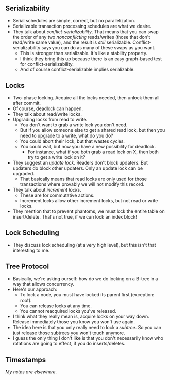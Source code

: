## Serializability

* Serial schedules are simple, correct, but no parallelization.
* Serializable transaction processing schedules are what we desire.
* They talk about *conflict-serializability*. That means that you can
  swap the order of any two *nonconflicting* reads/writes (those that
  don't read/write same value), and the result is *still*
  serializable. Conflict-serializability says you can do as many of
  these swaps as you want.
    * This is stronger than serializable. It's like a stability
      property.
    * I think they bring this up because there is an easy graph-based
      test for conflict-serializability.
    * And of course conflict-serializable implies serializable.

## Locks

* Two-phase locking. Acquire all the locks needed, then unlock them
  all after commit.
* Of course, deadlock can happen.
* They talk about read/write locks.
* Upgrading locks from read to write.
    * You don't want to grab a write lock you don't need.
    * But if you allow someone else to get a shared read lock, but
      then you need to upgrade to a write, what do you do?
    * You could abort their lock, but that wastes cycles.
    * You could wait, but now you have a new possibility for deadlock.
        * For instance, what if you both grab a read lock on X, then
          both try to get a write lock on it?
* They suggest an *update lock*. Readers don't block updaters. But
  updaters do block other updaters. Only an update lock can be
  upgraded.
    * That basically means that read locks are only used for those
      transactions where provably we will not modify this record.
* They talk about *increment locks*.
    * These are for commutative actions.
    * Increment locks allow other increment locks, but not read or
      write locks.
* They mention that to prevent phantoms, we must lock the entire table
  on insert/delete. That's not true, if we can lock an index block!

## Lock Scheduling

* They discuss lock scheduling (at a very high level), but this isn't
  that interesting to me.

## Tree Protocol

* Basically, we're asking ourself: how do we do locking on a B-tree in
  a way that allows concurrency.
* Here's our approach:
    * To lock a node, you must have locked its parent first
      (exception: root).
    * You can release locks at any time.
    * You cannot reacquired locks you've released.
* I think what they really mean is, acquire locks on your way
  down. Release immediately those you know you won't use again.
* The idea here is that you only really need to lock a *subtree*. So
  you can just release those subtrees you won't touch anymore.
* I guess the only thing I don't like is that you don't necessarily
  know who rotations are going to effect, if you do inserts/deletes.

## Timestamps

*My notes are elsewhere*.
